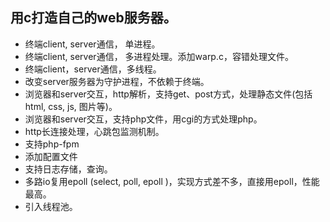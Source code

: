 ## 用c打造自己的web服务器。

* 终端client, server通信， 单进程。
* 终端client, server通信， 多进程处理。添加warp.c，容错处理文件。
* 终端client，server通信，多线程。
* 改变server服务器为守护进程，不依赖于终端。
* 浏览器和server交互，http解析，支持get、post方式，处理静态文件(包括html, css, js, 图片等)。
* 浏览器和server交互，支持php文件，用cgi的方式处理php。
* http长连接处理，心跳包监测机制。
* 支持php-fpm
* 添加配置文件
* 支持日志存储，查询。
* 多路io复用epoll (select, poll, epoll )，实现方式差不多，直接用epoll，性能最高。
* 引入线程池。